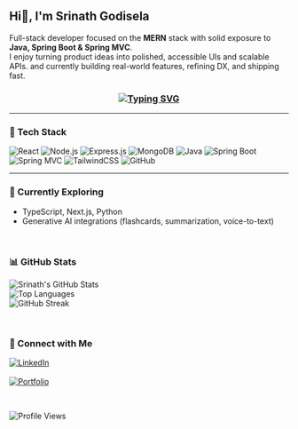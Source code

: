 ## Hi👋, I'm Srinath Godisela

Full-stack developer focused on the **MERN** stack with solid exposure to **Java, Spring Boot & Spring MVC**.  
I enjoy turning product ideas into polished, accessible UIs and scalable APIs. and currently building real-world features, refining DX, and shipping fast.


<h3 align="center">
  <a href="https://git.io/typing-svg"><img src="https://readme-typing-svg.herokuapp.com?font=Poppins&weight=600&pause=500&width=435&lines=Full+Stack+Developer+%7C+MERN+Stack+;Exploring+Generative+AI" alt="Typing SVG" /></a>
</h3>

---

### 🚀 Tech Stack
![React](https://img.shields.io/badge/React-20232A?style=for-the-badge&logo=react&logoColor=61DAFB)
![Node.js](https://img.shields.io/badge/Node.js-43853D?style=for-the-badge&logo=node.js&logoColor=white)
![Express.js](https://img.shields.io/badge/Express.js-404D59?style=for-the-badge)
![MongoDB](https://img.shields.io/badge/MongoDB-4EA94B?style=for-the-badge&logo=mongodb&logoColor=white)
![Java](https://img.shields.io/badge/Java-ED8B00?style=for-the-badge&logo=java&logoColor=white)
![Spring Boot](https://img.shields.io/badge/Spring_Boot-6DB33F?style=for-the-badge&logo=spring&logoColor=white)
![Spring MVC](https://img.shields.io/badge/Spring_MVC-6DB33F?style=for-the-badge&logo=spring&logoColor=white)
![TailwindCSS](https://img.shields.io/badge/Tailwind_CSS-38B2AC?style=for-the-badge&logo=tailwind-css&logoColor=white)
![GitHub](https://img.shields.io/badge/GitHub-100000?style=for-the-badge&logo=github&logoColor=white)

---

### 🌱 Currently Exploring
- TypeScript, Next.js, Python  
- Generative AI integrations (flashcards, summarization, voice-to-text)

<br>

### 📊 GitHub Stats
![Srinath's GitHub Stats](https://github-readme-stats.vercel.app/api?username=Srinath176&show_icons=true&theme=radical)  
![Top Languages](https://github-readme-stats.vercel.app/api/top-langs/?username=Srinath176&layout=compact&theme=radical)  
![GitHub Streak](https://github-readme-streak-stats.herokuapp.com/?user=Srinath176&theme=radical)

<br>

### 🔗 Connect with Me
[![LinkedIn](https://img.shields.io/badge/LinkedIn-0A66C2?style=for-the-badge&logo=linkedin&logoColor=white)](https://www.linkedin.com/in/srinath-g-dev/)  
<br>
[![Portfolio](https://img.shields.io/badge/Portfolio-000000?style=for-the-badge&logo=About.me&logoColor=white)](https://srinathg-dev.vercel.app)

<br>

![Profile Views](https://komarev.com/ghpvc/?username=Srinath176&color=blueviolet&label=Profile+Views)
